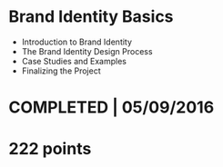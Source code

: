 # Brand Identity Basics
- Introduction to Brand Identity
- The Brand Identity Design Process
- Case Studies and Examples
- Finalizing the Project

# COMPLETED | 05/09/2016
# 222 points

